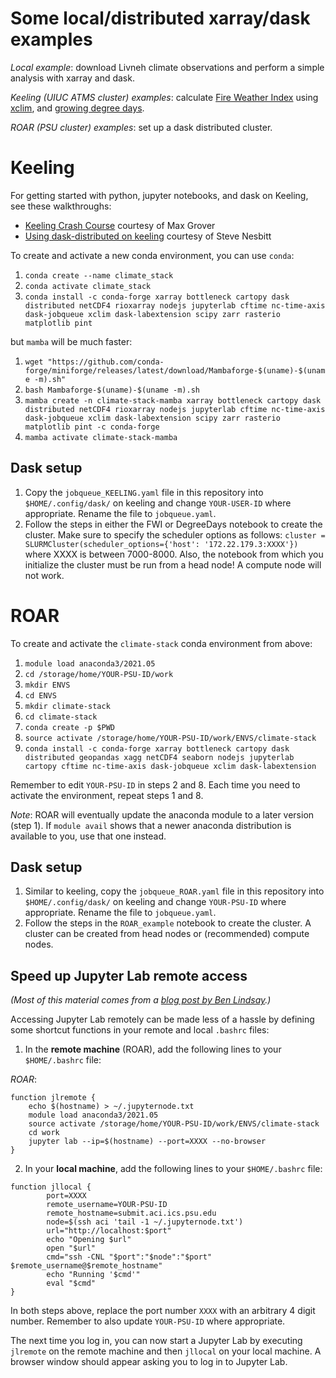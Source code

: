 # Some local/distributed xarray/dask examples

_Local example_: download Livneh climate observations and perform a simple analysis with xarray and dask.

_Keeling (UIUC ATMS cluster) examples_: calculate [Fire Weather Index](https://www.nwcg.gov/publications/pms437/cffdrs/fire-weather-index-system) using [xclim](https://xclim.readthedocs.io/en/stable/), and [growing degree days](https://onlinelibrary.wiley.com/action/downloadSupplement?doi=10.1111%2Fagec.12315&file=agec12315-sup-0001-Online-Appendix.pdf).  

_ROAR (PSU cluster) examples_: set up a dask distributed cluster.  

# Keeling
For getting started with python, jupyter notebooks, and dask on Keeling, see these walkthroughs:
- [Keeling Crash Course](https://github.com/mgrover1/keeling-crash-course) courtesy of Max Grover
- [Using dask-distributed on keeling](https://github.com/swnesbitt/dask-keeling/blob/master/using%20dask-distributed%20on%20keeling.ipynb) courtesy of Steve Nesbitt

To create and activate a new conda environment, you can use `conda`:
1. `conda create --name climate_stack`
2. `conda activate climate_stack`
3. `conda install -c conda-forge xarray bottleneck cartopy dask distributed netCDF4 rioxarray nodejs jupyterlab cftime nc-time-axis dask-jobqueue xclim dask-labextension scipy zarr rasterio matplotlib pint`

but `mamba` will be much faster:
1. `wget "https://github.com/conda-forge/miniforge/releases/latest/download/Mambaforge-$(uname)-$(uname -m).sh"`
2. `bash Mambaforge-$(uname)-$(uname -m).sh`
3. `mamba create -n climate-stack-mamba xarray bottleneck cartopy dask distributed netCDF4 rioxarray nodejs jupyterlab cftime nc-time-axis dask-jobqueue xclim dask-labextension scipy zarr rasterio matplotlib pint -c conda-forge`
4. `mamba activate climate-stack-mamba`

## Dask setup
1. Copy the `jobqueue_KEELING.yaml` file in this repository into `$HOME/.config/dask/` on keeling and change `YOUR-USER-ID` where appropriate. Rename the file to `jobqueue.yaml`.
2. Follow the steps in either the FWI or DegreeDays notebook to create the cluster. Make sure to specify the scheduler options as follows: `cluster = SLURMCluster(scheduler_options={'host': '172.22.179.3:XXXX'})` where XXXX is between 7000-8000. Also, the notebook from which you initialize the cluster must be run from a head node! A compute node will not work.

# ROAR
To create and activate the `climate-stack` conda environment from above:
1. `module load anaconda3/2021.05`
2. `cd /storage/home/YOUR-PSU-ID/work`
3. `mkdir ENVS`
4. `cd ENVS`
5. `mkdir climate-stack`
6. `cd climate-stack`
7. `conda create -p $PWD`
8. `source activate /storage/home/YOUR-PSU-ID/work/ENVS/climate-stack`
9. `conda install -c conda-forge xarray bottleneck cartopy dask distributed geopandas xagg netCDF4 seaborn nodejs jupyterlab cartopy cftime nc-time-axis dask-jobqueue xclim dask-labextension`

Remember to edit `YOUR-PSU-ID` in steps 2 and 8. Each time you need to activate the environment, repeat steps 1 and 8. 

*Note*: ROAR will eventually update the anaconda module to a later version (step 1). If `module avail` shows that a newer anaconda distribution is available to you, use that one instead.

## Dask setup
1. Similar to keeling, copy the `jobqueue_ROAR.yaml` file in this repository into `$HOME/.config/dask/` on keeling and change `YOUR-PSU-ID` where appropriate. Rename the file to `jobqueue.yaml`.
2. Follow the steps in the `ROAR_example` notebook to create the cluster. A cluster can be created from head nodes or (recommended) compute nodes.

## Speed up Jupyter Lab remote access

*(Most of this material comes from a [blog post by Ben Lindsay](https://benjlindsay.com/posts/running-jupyter-lab-remotely).)*

Accessing Jupyter Lab remotely can be made less of a hassle by defining some shortcut functions in your remote and local `.bashrc` files:

1. In the **remote machine** (ROAR), add the following lines to your `$HOME/.bashrc` file:

*ROAR*:
```
function jlremote {
    echo $(hostname) > ~/.jupyternode.txt
    module load anaconda3/2021.05
    source activate /storage/home/YOUR-PSU-ID/work/ENVS/climate-stack
    cd work
    jupyter lab --ip=$(hostname) --port=XXXX --no-browser
}
``` 

2. In your **local machine**, add the following lines to your `$HOME/.bashrc` file:

```
function jllocal {
        port=XXXX
        remote_username=YOUR-PSU-ID
        remote_hostname=submit.aci.ics.psu.edu
        node=$(ssh aci 'tail -1 ~/.jupyternode.txt')
        url="http://localhost:$port"
        echo "Opening $url"
        open "$url"
        cmd="ssh -CNL "$port":"$node":"$port" $remote_username@$remote_hostname"
        echo "Running '$cmd'"
        eval "$cmd"
}
```

In both steps above, replace the port number `XXXX` with an arbitrary 4 digit number. Remember to also update `YOUR-PSU-ID` where appropriate.

The next time you log in, you can now start a Jupyter Lab by executing `jlremote` on the remote machine and then `jllocal` on your local machine. A browser window should appear asking you to log in to Jupyter Lab. 
